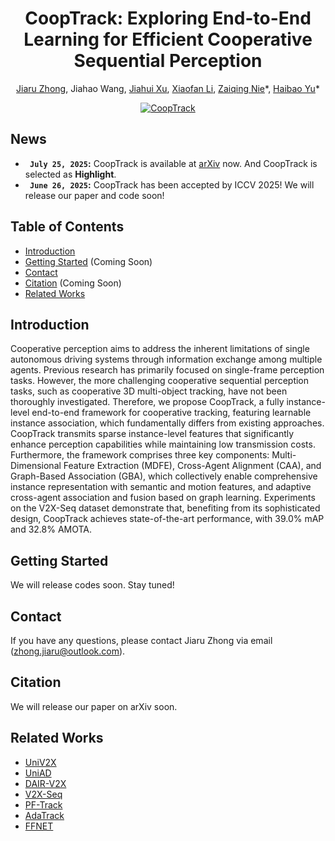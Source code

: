 <div align="center">
<h1>CoopTrack: Exploring End-to-End Learning for Efficient Cooperative Sequential Perception</h1>

[Jiaru Zhong](https://scholar.google.com/citations?hl=zh-CN&user=Q9KMoxkAAAAJ), Jiahao Wang, [Jiahui Xu](https://scholar.google.com/citations?hl=zh-CN&user=MHa9ts4AAAAJ), [Xiaofan Li](https://scholar.google.com/citations?hl=zh-CN&user=pjZdkO4AAAAJ&view_op=list_works&sortby=pubdate), [Zaiqing Nie](https://scholar.google.com/citations?user=Qg7T6vUAAAAJ)*, [Haibao Yu](https://scholar.google.com/citations?user=JW4F5HoAAAAJ)\*</sup>

<!-- <sup>1</sup> The Hong Kong Polytechnic University <sup>2</sup> AIR, Tsinghua University <br> <sup>3</sup> The University of Hong Kong <sup>4</sup> SVM, Tsinghua University <br> <sup>5</sup> Baidu Inc.
<br> Work done while at AIR, Tsinghua University. -->

[![CoopTrack](https://img.shields.io/badge/Arxiv-Paper-2b9348.svg?logo=arXiv)](https://arxiv.org/abs/2507.19239)
<!-- [![Weights](https://img.shields.io/badge/%F0%9F%A4%97%20Weights-Download-blue)]()&nbsp; -->

</div>

## News
- **` July 25, 2025`:** CoopTrack is available at [arXiv](https://arxiv.org/abs/2507.19239) now. And CoopTrack is selected as **Highlight**. 
- **` June 26, 2025`:** CoopTrack has been accepted by ICCV 2025! We will release our paper and code soon!

## Table of Contents

- [Introduction](#introduction)
- [Getting Started](#getting-started) (Coming Soon)
- [Contact](#contact)
- [Citation](#citation) (Coming Soon)
- [Related Works](#related-works)

## Introduction
Cooperative perception aims to address the inherent limitations of single autonomous driving systems through information exchange among multiple agents. Previous research has primarily focused on single-frame perception tasks. However, the more challenging cooperative sequential perception tasks, such as cooperative 3D multi-object tracking, have not been thoroughly investigated.
Therefore, we propose CoopTrack, a fully instance-level end-to-end framework for cooperative tracking, featuring learnable instance association, which fundamentally differs from existing approaches. CoopTrack transmits sparse instance-level features that significantly enhance perception capabilities while maintaining low transmission costs. Furthermore, the framework comprises three key components: Multi-Dimensional Feature Extraction (MDFE), Cross-Agent Alignment (CAA), and Graph-Based Association (GBA), which collectively enable comprehensive instance representation with semantic and motion features, and adaptive cross-agent association and fusion based on graph learning. Experiments on the V2X-Seq dataset demonstrate that, benefiting from its sophisticated design, CoopTrack achieves state-of-the-art performance, with 39.0% mAP and 32.8% AMOTA.


## Getting Started
We will release codes soon. Stay tuned!


## Contact

If you have any questions, please contact Jiaru Zhong via email (zhong.jiaru@outlook.com).

<!-- ## Acknowledgement

This work is partly built upon [UniV2X](https://github.com/AIR-THU/UniV2X), [UniAD](https://github.com/OpenDriveLab/UniAD), [PF-Track](https://github.com/TRI-ML/PF-Track), and [AdaTrack](https://github.com/dsx0511/ADA-Track). Thanks them for their great works! -->

## Citation
We will release our paper on arXiv soon.
<!-- If you find CoopTrack is useful in your research or applications, please consider giving us a star 🌟 and citing it by the following BibTeX entry.

```bibtex

``` -->

## Related Works
- [UniV2X](https://github.com/AIR-THU/UniV2X)
- [UniAD](https://github.com/OpenDriveLab/UniAD)
- [DAIR-V2X](https://github.com/AIR-THU/DAIR-V2X)
- [V2X-Seq](https://github.com/AIR-THU/DAIR-V2X-Seq)
- [PF-Track](https://github.com/TRI-ML/PF-Track)
- [AdaTrack](https://github.com/dsx0511/ADA-Track)
- [FFNET](https://github.com/haibao-yu/FFNet-VIC3D)